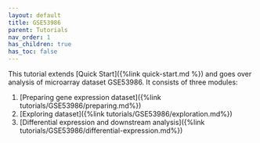```yaml
---
layout: default
title: GSE53986
parent: Tutorials
nav_order: 1
has_children: true
has_toc: false
---
```


This tutorial extends [Quick Start]({%link quick-start.md %}) and goes over analysis of microarray dataset GSE53986. It consists of three modules:
1. [Preparing gene expression dataset]({%link tutorials/GSE53986/preparing.md%})
2. [Exploring dataset]({%link tutorials/GSE53986/exploration.md%})
3. [Differential expression and downstream analysis]({%link tutorials/GSE53986/differential-expression.md%})
